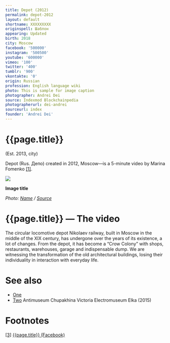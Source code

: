 ```yaml
---
title: Depot (2012)
permalink: depot-2012
layout: default
shortname: XXXXXXXXX
originspell: Шаблон
appearing: Updated
birth: 2018
city: Moscow
facebook: '500000'
instagram: '500500'
youtube: '600000'
vimeo: '100'
twitter: '400'
tumblr: '900'
vkontakte: '0'
origin: Russian
profession: English language wiki
photo: This is sample for image caption
photographer: Andrei Dei
source: Indexmod Blockchainpedia
photographerurl: dei-andrei
sourceurl: index
founder: 'Andrei Dei'
---
```


# {{page.title}}

(Est. 2013, city)

Depot (Rus. Депо) created in 2012, Moscow—is a 5-minute video by Marina Fomenko <span id="a1">[\[1\]](#f1)</span>.

![](/encyclopedia/images/image-name.jpg)

**Image title**

*Photo: [Name](index) / [Source](index)*

# {{page.title}} — The video

The circular locomotive depot Nikolaev railway, built in Moscow in the middle of the XIX century, has undergone over the years of its existence, a lot of changes. From the depot, it has become a “Crow Colony” with shops, restaurants, warehouses, garage and indispensable dump. We are witnessing the transformation of the old architectural buildings, losing their individuality in interaction with everyday life.

# See also

+ [One](index)
+ [Two](index)
Antimuseum
Chupakhina Victoria
Electromuseum
Elka (2015)

# Footnotes

[[3]](#a3) <span id="f3"></span> [{{page.title}} (Facebook)](index)
